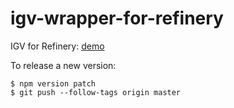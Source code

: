# igv-wrapper-for-refinery

IGV for Refinery: [demo](https://refinery-platform.github.io/igv-wrapper-for-refinery/?vis=refinery_igv_wrapper&genome=hg19&uuids[]=mock-uuid-1&uuids[]=mock-uuid-2)

To release a new version:
```
$ npm version patch
$ git push --follow-tags origin master
```
